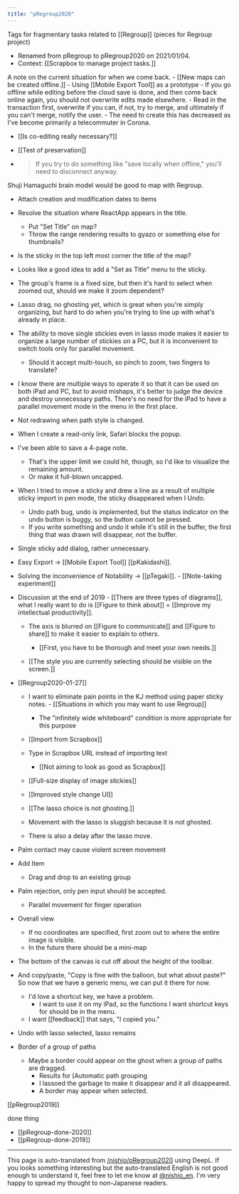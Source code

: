 ```yaml
---
title: "pRegroup2020"
---
```


Tags for fragmentary tasks related to [[Regroup]] (pieces for Regroup project)
- Renamed from pRegroup to pRegroup2020 on 2021/01/04.
- Context: [[Scrapbox to manage project tasks.]]

A note on the current situation for when we come back.
    - [[New maps can be created offline.]]
    - Using [[Mobile Export Tool]] as a prototype
    - If you go offline while editing before the cloud save is done, and then come back online again, you should not overwrite edits made elsewhere.
        - Read in the transaction first, overwrite if you can, if not, try to merge, and ultimately if you can't merge, notify the user.
    - The need to create this has decreased as I've become primarily a telecommuter in Corona.

- [[Is co-editing really necessary?]]

- [[Test of preservation]]
- >  If you try to do something like "save locally when offline," you'll need to disconnect anyway.

Shuji Hamaguchi brain model would be good to map with Regroup.

- Attach creation and modification dates to items

- Resolve the situation where ReactApp appears in the title.
    - Put "Set Title" on map?
    - Throw the range rendering results to gyazo or something else for thumbnails?
- Is the sticky in the top left most corner the title of the map?
- Looks like a good idea to add a "Set as Title" menu to the sticky.

- The group's frame is a fixed size, but then it's hard to select when zoomed out, should we make it zoom dependent?

- Lasso drag, no ghosting yet, which is great when you're simply organizing, but hard to do when you're trying to line up with what's already in place.

- The ability to move single stickies even in lasso mode makes it easier to organize a large number of stickies on a PC, but it is inconvenient to switch tools only for parallel movement.
    - Should it accept multi-touch, so pinch to zoom, two fingers to translate?

- I know there are multiple ways to operate it so that it can be used on both iPad and PC, but to avoid mishaps, it's better to judge the device and destroy unnecessary paths. There's no need for the iPad to have a parallel movement mode in the menu in the first place.

- Not redrawing when path style is changed.

- When I create a read-only link, Safari blocks the popup.

- I've been able to save a 4-page note.
    - That's the upper limit we could hit, though, so I'd like to visualize the remaining amount.
    - Or make it full-blown uncapped.

- When I tried to move a sticky and drew a line as a result of multiple sticky import in pen mode, the sticky disappeared when I Undo.
    - Undo path bug, undo is implemented, but the status indicator on the undo button is buggy, so the button cannot be pressed.
    - If you write something and undo it while it's still in the buffer, the first thing that was drawn will disappear, not the buffer.


- Single sticky add dialog, rather unnecessary.


- Easy Export -> [[Mobile Export Tool]] [[pKakidashi]].
- Solving the inconvenience of Notability -> [[pTegaki]].
        - [[Note-taking experiment]]

- Discussion at the end of 2019
        - [[There are three types of diagrams]], what I really want to do is [[Figure to think about]] = [[Improve my intellectual productivity]].
    - The axis is blurred on [[Figure to communicate]] and [[Figure to share]] to make it easier to explain to others.
        - [[First, you have to be thorough and meet your own needs.]]

    - [[The style you are currently selecting should be visible on the screen.]]

- [[Regroup2020-01-27]]
    - I want to eliminate pain points in the KJ method using paper sticky notes.
            - [[Situations in which you may want to use Regroup]]
        - The "infinitely wide whiteboard" condition is more appropriate for this purpose


    - [[Import from Scrapbox]]
    - Type in Scrapbox URL instead of importing text
        - [[Not aiming to look as good as Scrapbox]]

    - [[Full-size display of image stickies]]

    - [[Improved style change UI]]

    - [[The lasso choice is not ghosting.]]
    - Movement with the lasso is sluggish because it is not ghosted.
    - There is also a delay after the lasso move.

- Palm contact may cause violent screen movement
- Add Item
    - Drag and drop to an existing group

- Palm rejection, only pen input should be accepted.
    - Parallel movement for finger operation

- Overall view
    - If no coordinates are specified, first zoom out to where the entire image is visible.
    - In the future there should be a mini-map

- The bottom of the canvas is cut off about the height of the toolbar.

- And copy/paste, "Copy is fine with the balloon, but what about paste?" So now that we have a generic menu, we can put it there for now.
    - I'd love a shortcut key, we have a problem.
        - I want to use it on my iPad, so the functions I want shortcut keys for should be in the menu.
    - I want [[feedback]] that says, "I copied you."


- Undo with lasso selected, lasso remains

- Border of a group of paths
    - Maybe a border could appear on the ghost when a group of paths are dragged.
        - Results for [Automatic path grouping
        - I lassoed the garbage to make it disappear and it all disappeared.
        - A border may appear when selected.




[[pRegroup2019]]

done thing
- [[pRegroup-done-2020]]
- [[pRegroup-done-2019]]

---
This page is auto-translated from [/nishio/pRegroup2020](https://scrapbox.io/nishio/pRegroup2020) using DeepL. If you looks something interesting but the auto-translated English is not good enough to understand it, feel free to let me know at [@nishio_en](https://twitter.com/nishio_en). I'm very happy to spread my thought to non-Japanese readers.